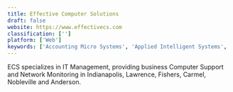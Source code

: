 ```yaml
---
title: Effective Computer Solutions
draft: false 
website: https://www.effectivecs.com
classification: ['']
platform: ['Web']
keywords: ['Accounting Micro Systems', 'Applied Intelligent Systems', 'B2BGateway EDI', 'ITCC', 'Long Business Systems', 'MTC Systems', 'Megawork USA', 'Navigator Business Solutions', 'ProjectLine', 'Sapphire Systems', 'Softengine', 'Third Wave Business Systems']
---
```

ECS specializes in IT Management, providing business Computer Support and Network Monitoring in Indianapolis, Lawrence, Fishers, Carmel, Nobleville and Anderson.